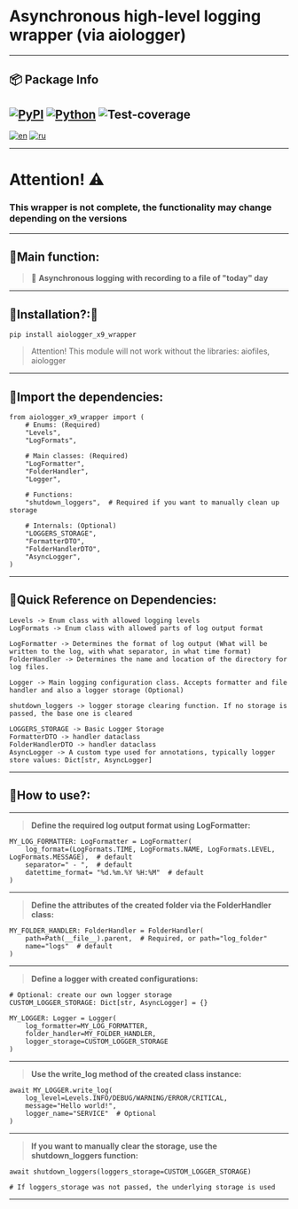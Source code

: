 # Asynchronous high-level logging wrapper (via aiologger)

---

## 📦 Package Info

[![PyPI](https://img.shields.io/pypi/v/aiologger-x9-wrapper?color=blue&label=PyPI%20version)](https://pypi.org/project/aiologger-x9-wrapper/)
[![Python](https://img.shields.io/badge/python-3.10%2B-blue)](https://www.python.org/downloads/)
![Test-coverage](https://img.shields.io/badge/coverage-94%25-brightgreen)
---

[![en](https://img.shields.io/badge/🌐_lang-ENG-2ECC71.svg?style=for-the-badge&logo=globe&logoColor=white)](./README.md)
[![ru](https://img.shields.io/badge/🌐_lang-RU-E74C3C.svg?style=for-the-badge&logo=globe&logoColor=white)](./README_RUS.md)

---

# Attention! ⚠

### This wrapper is not complete, the functionality may change depending on the versions

---

## 🔹Main function:

> 🔶 **Asynchronous logging with recording to a file of "today" day**

---

## 🔹Installation?:🧩

```shell
pip install aiologger_x9_wrapper
```

> Attention! This module will not work without the libraries: aiofiles, aiologger

---

## 🔹Import the dependencies:

```
from aiologger_x9_wrapper import (
    # Enums: (Required)
    "Levels",
    "LogFormats",

    # Main classes: (Required)
    "LogFormatter",
    "FolderHandler",
    "Logger",

    # Functions:
    "shutdown_loggers",  # Required if you want to manually clean up storage

    # Internals: (Optional)
    "LOGGERS_STORAGE",
    "FormatterDTO",
    "FolderHandlerDTO",
    "AsyncLogger",
)
```

---

## 🔹Quick Reference on Dependencies:

```
Levels -> Enum class with allowed logging levels
LogFormats -> Enum class with allowed parts of log output format

LogFormatter -> Determines the format of log output (What will be written to the log, with what separator, in what time format)
FolderHandler -> Determines the name and location of the directory for log files.

Logger -> Main logging configuration class. Accepts formatter and file handler and also a logger storage (Optional)

shutdown_loggers -> logger storage clearing function. If no storage is passed, the base one is cleared

LOGGERS_STORAGE -> Basic Logger Storage
FormatterDTO -> handler dataclass
FolderHandlerDTO -> handler dataclass
AsyncLogger -> A custom type used for annotations, typically logger store values: Dict[str, AsyncLogger]
```

---

## 🔹How to use?:

---

> **Define the required log output format using LogFormatter:**

```
MY_LOG_FORMATTER: LogFormatter = LogFormatter(
    log_format=(LogFormats.TIME, LogFormats.NAME, LogFormats.LEVEL, LogFormats.MESSAGE),  # default
    separator=" - ",  # default
    datettime_format= "%d.%m.%Y %H:%M"  # default
)
```

---

> **Define the attributes of the created folder via the FolderHandler class:**

```
MY_FOLDER_HANDLER: FolderHandler = FolderHandler(
    path=Path(__file__).parent,  # Required, or path="log_folder"
    name="logs"  # default
)
```

---

> **Define a logger with created configurations:**

```
# Optional: create our own logger storage
CUSTOM_LOGGER_STORAGE: Dict[str, AsyncLogger] = {}

MY_LOGGER: Logger = Logger(
    log_formatter=MY_LOG_FORMATTER,
    folder_handler=MY_FOLDER_HANDLER,
    logger_storage=CUSTOM_LOGGER_STORAGE
)
```

---

> **Use the write_log method of the created class instance:**

```
await MY_LOGGER.write_log(
    log_level=Levels.INFO/DEBUG/WARNING/ERROR/CRITICAL,
    message="Hello world!",
    logger_name="SERVICE"  # Optional
)
```

---

> **If you want to manually clear the storage, use the shutdown_loggers function:**

```
await shutdown_loggers(loggers_storage=CUSTOM_LOGGER_STORAGE)

# If loggers_storage was not passed, the underlying storage is used
```

---
